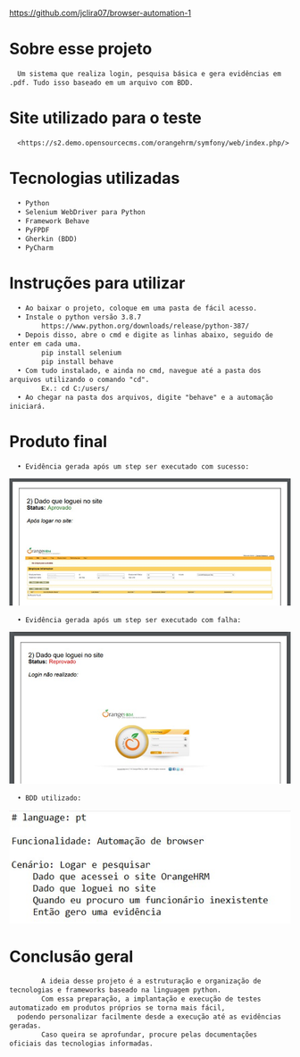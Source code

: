 <https://github.com/jclira07/browser-automation-1> 

# Sobre esse projeto
      Um sistema que realiza login, pesquisa básica e gera evidências em .pdf. Tudo isso baseado em um arquivo com BDD. 

# Site utilizado para o teste
      <https://s2.demo.opensourcecms.com/orangehrm/symfony/web/index.php/>

# Tecnologias utilizadas
      • Python
      • Selenium WebDriver para Python
      • Framework Behave
      • PyFPDF
      • Gherkin (BDD)
      • PyCharm

# Instruções para utilizar
      • Ao baixar o projeto, coloque em uma pasta de fácil acesso.
      • Instale o python versão 3.8.7
            https://www.python.org/downloads/release/python-387/
      • Depois disso, abre o cmd e digite as linhas abaixo, seguido de enter em cada uma.
            pip install selenium
            pip install behave
      • Com tudo instalado, e ainda no cmd, navegue até a pasta dos arquivos utilizando o comando "cd".
            Ex.: cd C:/users/
      • Ao chegar na pasta dos arquivos, digite "behave" e a automação iniciará.

# Produto final
      • Evidência gerada após um step ser executado com sucesso:
<p align="left">
      <img src = https://github.com/jclira07/browser-automation-1/blob/main/Imagens%20para%20o%20github/Screenshot1-aprovado.jpg width="512">
</p>

      • Evidência gerada após um step ser executado com falha:
<p align="left">
      <img src = https://github.com/jclira07/browser-automation-1/blob/main/Imagens%20para%20o%20github/Screenshot2-reprovado.jpg width="512">
</p>

      • BDD utilizado:
<p align="left">
      <img src = https://github.com/jclira07/browser-automation-1/blob/main/Imagens%20para%20o%20github/Screenshot2-bdd.jpg width="512">
</p>

# Conclusão geral
            A ideia desse projeto é a estruturação e organização de tecnologias e frameworks baseado na linguagem python. 
            Com essa preparação, a implantação e execução de testes automatizado em produtos próprios se torna mais fácil, 
      podendo personalizar facilmente desde a execução até as evidências geradas. 
            Caso queira se aprofundar, procure pelas documentações oficiais das tecnologias informadas.
      
